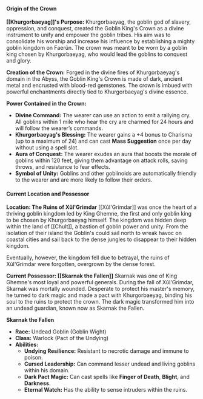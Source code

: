 #### **Origin of the Crown**

**[[Khurgorbaeyag]]'s Purpose:**
Khurgorbaeyag, the goblin god of slavery, oppression, and conquest, created the Goblin King's Crown as a divine instrument to unify and empower the goblin tribes. His aim was to consolidate his worship and increase his influence by establishing a mighty goblin kingdom on Faerûn. The crown was meant to be worn by a goblin king chosen by Khurgorbaeyag, who would lead the goblins to conquest and glory.

**Creation of the Crown:**
Forged in the divine fires of Khurgorbaeyag's domain in the Abyss, the Goblin King's Crown is made of dark, ancient metal and encrusted with blood-red gemstones. The crown is imbued with powerful enchantments directly tied to Khurgorbaeyag's divine essence.

**Power Contained in the Crown:**
- **Divine Command:** The wearer can use an action to emit a rallying cry. All goblins within 1 mile who hear the cry are charmed for 24 hours and will follow the wearer’s commands.
- **Khurgorbaeyag's Blessing:** The wearer gains a +4 bonus to Charisma (up to a maximum of 24) and can cast **Mass Suggestion** once per day without using a spell slot.
- **Aura of Conquest:** The wearer exudes an aura that boosts the morale of goblins within 120 feet, giving them advantage on attack rolls, saving throws, and resistance to fear effects.
- **Symbol of Unity:** Goblins and other goblinoids are automatically friendly to the wearer and are more likely to follow their orders.

#### Current Location and Possessor

**Location: The Ruins of Xûl'Grimdar**
[[Xûl'Grimdar]] was once the heart of a thriving goblin kingdom led by King Ghemne, the first and only goblin king to be chosen by Khurgorbaeyag himself. The kingdom was hidden deep within the land of [[Chult]], a bastion of goblin power and unity. From the isolation of their island the Goblin's could sail north to wreak havoc on coastal cities and sail back to the dense jungles to disappear to their hidden kingdom. 

Eventually, however, the kingdom fell due to betrayal, the ruins of Xûl'Grimdar were forgotten, overgrown by the dense forest.

**Current Possessor: [[Skarnak the Fallen]]**
Skarnak was one of King Ghemne's most loyal and powerful generals. During the fall of Xûl'Grimdar, Skarnak was mortally wounded. Desperate to protect his master's memory, he turned to dark magic and made a pact with Khurgorbaeyag, binding his soul to the ruins to protect the crown. The dark magic transformed him into an undead guardian, known now as Skarnak the Fallen.

**Skarnak the Fallen**
- **Race:** Undead Goblin (Goblin Wight)
- **Class:** Warlock (Pact of the Undying)
- **Abilities:**
  - **Undying Resilience:** Resistant to necrotic damage and immune to poison.
  - **Cursed Leadership:** Can command lesser undead and living goblins within his domain.
  - **Dark Pact Magic:** Can cast spells like **Finger of Death**, **Blight**, and **Darkness**.
  - **Eternal Watch:** Has the ability to sense intruders within the ruins.